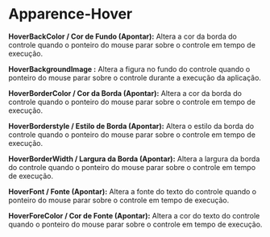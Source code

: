 # Apparence-Hover

**HoverBackColor / Cor de Fundo \(Apontar\):** Altera a cor da borda do controle quando o ponteiro do mouse parar sobre o controle em tempo de execução.

**HoverBackgroundImage :** Altera a figura no fundo do controle quando o ponteiro do mouse parar sobre o controle durante a execução da aplicação.

**HoverBorderColor / Cor da Borda \(Apontar\):** Altera a cor da borda do controle quando o ponteiro do mouse parar sobre o controle em tempo de execução.

**HoverBorderstyle / Estilo de Borda \(Apontar\):** Altera o estilo da borda do controle quando o ponteiro do mouse parar sobre o controle em tempo de execução.

**HoverBorderWidth / Largura da Borda \(Apontar\):** Altera a largura da borda do controle quando o ponteiro do mouse parar sobre o controle em tempo de execução.

**HoverFont / Fonte \(Apontar\):** Altera a fonte do texto do controle quando o ponteiro do mouse parar sobre o controle em tempo de execução.

**HoverForeColor / Cor de Fonte \(Apontar\):** Altera a cor do texto do controle quando o ponteiro do mouse parar sobre o controle em tempo de execução.


